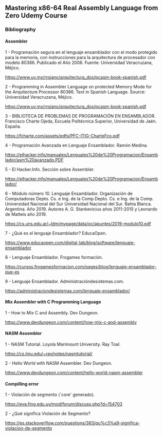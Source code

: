 ## Mastering x86-64 Real Assembly Language from Zero Udemy Course




### Bibliography

#### Assembler

1 - Programación segura en el lenguaje ensamblador con el modo protegido para la memoria, con instrucciones para la arquitectura de procesador con modelo 80386. Publicado el Año 2006. Fuente: Universidad Veracruzana, Méjico.

https://www.uv.mx/rrojano/arquitectura_dos/pcasm-book-spanish.pdf


2 - Programming in Assembler Language on protected Memory Mode for the Arquitecture Processor 80386. Text in Spanish Language. Source: Universidad Veracruzana, Méjico.

https://www.uv.mx/rrojano/arquitectura_dos/pcasm-book-spanish.pdf


3 - BIBLIOTECA DE PROBLEMAS
DE PROGRAMACIÓN EN
ENSAMBLADOR. Francisco Charte Ojeda, Escuela Politécnica Superior, Universidad de Jaén. España.

https://fcharte.com/assets/pdfs/PFC-ITIG-CharteFco.pdf

4 - Programación Avanzada
en Lenguaje Ensamblador. Ramón Medina.

https://elhacker.info/manuales/Lenguajes%20de%20Programacion/Ensamblador/asm%20avanzado.PDF

5 - El Hacker.Info. Sección sobre Assembler.

https://elhacker.info/manuales/Lenguajes%20de%20Programacion/Ensamblador/

6 - Módulo número 10. Lenguaje Ensamblador. Organización de Computadoras
Depto. Cs. e Ing. de la Comp.Depto. Cs. e Ing. de la Comp.
Universidad Nacional del Sur Universidad Nacional del Sur. Bahía Blanca. Argentina. Año 2019. Autores A. G. Stankevicius años 2011-2015 y Leonardo de Matteis año 2019.

https://cs.uns.edu.ar/~ldm/mypage/data/oc/apuntes/2019-modulo10.pdf

7 - ¿Qué es el lenguaje Ensamblador? EducaOpen.

https://www.educaopen.com/digital-lab/blog/software/lenguaje-ensamblador

8 - Lenguaje Ensamblador. Frogames formación.

https://cursos.frogamesformacion.com/pages/blog/lenguaje-ensamblador-que-es

9 - Lenguaje Ensamblador. Administracióndesistemas.com.

https://administraciondesistemas.com/lenguaje-ensamblador/

#### Mix Assembler with C Programming Language 

1 - How to Mix C and Assembly. Dev Dungeon.

https://www.devdungeon.com/content/how-mix-c-and-assembly


#### NASM Assembler

1 - NASM Tutorial. Loyola Marimount University. Ray Toal.

https://cs.lmu.edu/~ray/notes/nasmtutorial/

2 - Hello World with NASM Assembler. Dev Dungeon.

https://www.devdungeon.com/content/hello-world-nasm-assembler

#### Compilling error

1 - Violación de segmento (`core' generado).

https://eva.fing.edu.uy/mod/forum/discuss.php?d=154703

2 - ¿Qué significa Violación de Segmento?

https://es.stackoverflow.com/questions/383/qu%c3%a9-significa-violacion-de-segmento
